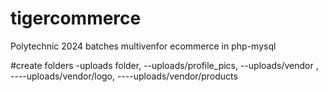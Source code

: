 # tigercommerce
Polytechnic 2024 batches multivenfor ecommerce in php-mysql

#create folders
-uploads folder, 
--uploads/profile_pics, 
--uploads/vendor ,  
----uploads/vendor/logo, 
----uploads/vendor/products
